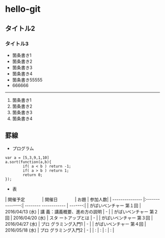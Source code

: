 # hello-git
## タイトル2
### タイトル3

 * 箇条書き1
 * 箇条書き2
 * 箇条書き3
 * 箇条書き4
 * 箇条書き55555
 * 666666

----

 1. 箇条書き1
 1. 箇条書き2
 1. 箇条書き3
 1. 箇条書き4
 
罫線
----

 * プログラム
```
var a = [5,3,9,1,10]
a.sort(function(a,b){
        if( a < b ) return -1;
        if( a > b ) return 1;
        return 0;
});
```
 * 表
 
| 開催予定　　　　| 開催日　　　　| お題
| 参加人数|
| --------------- |:---------------:| --------
------------ | -------:|
| がばいベンチャー 第１回 | 2016/04/13 (水) | 講
義：講義概要、進め方の説明       | -      |
| がばいベンチャー 第２回 | 2016/04/20 (水) | スタ
ートアップとは | -      |
| がばいベンチャー 第３回 | 2016/04/27 (水) | プロ
グラミング入門1 | -        |
| がばいベンチャー 第４回 | 2016/05/18 (水) | プロ
グラミング入門2 | -        |
| : | :               | :      | :       | 
